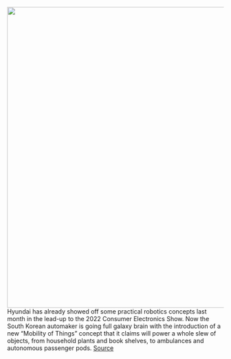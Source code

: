 <img src='https://cdn.vox-cdn.com/thumbor/5uVvqAj3291M5ESnmSaoR4x8J1w=/0x0:5000x2813/1200x800/filters:focal(2100x1007:2900x1807)/cdn.vox-cdn.com/uploads/chorus_image/image/70347909/CES2022_KV_2._MoT_ecosystem.0.jpg' width='700px' /><br/>
Hyundai has already showed off some practical robotics concepts last month in the lead-up to the 2022 Consumer Electronics Show. Now the South Korean automaker is going full galaxy brain with the introduction of a new “Mobility of Things” concept that it claims will power a whole slew of objects, from household plants and book shelves, to ambulances and autonomous passenger pods.
<a href='https://www.theverge.com/2022/1/4/22866831/hyundai-robot-mobility-pnd-dnl-autonomous-ces'> Source <a/>